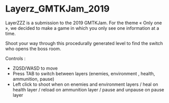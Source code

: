# Layerz_GMTKJam_2019

LayerZZZ is a submission to the 2019 GMTKJam. For the theme « Only one », we decided to make a game in which you only see one information at a time. 

Shoot your way through this procedurally generated level to find the switch who opens the boss room. 

Controls : 

-  ZQSD/WASD to move
- Press TAB to switch between layers (enemies, environment , health, ammunition, pause)
- Left click to shoot when on enemies and environment layers / heal on health layer / reload on ammunition layer / pause and unpause on pause layer
